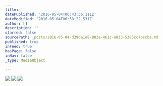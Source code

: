 ```yaml
---
title: ''
datePublished: '2016-05-04T06:43:36.111Z'
dateModified: '2016-05-04T06:38:22.531Z'
author: []
description: ''
starred: false
sourcePath: _posts/2016-05-04-d39da1e8-883e-461c-a033-5385cc7bccba.md
published: true
inFeed: true
hasPage: false
inNav: false
_type: MediaObject

---
```

![](https://the-grid-user-content.s3-us-west-2.amazonaws.com/86d3e567-e1f5-4579-a693-acbd9fa1f7f3.jpg)
![](https://the-grid-user-content.s3-us-west-2.amazonaws.com/dca664f1-6bf6-445e-864e-a307459b5199.jpg)
![](https://the-grid-user-content.s3-us-west-2.amazonaws.com/556282e9-7bcb-478f-bc2c-5e26f4d6d48b.jpg)